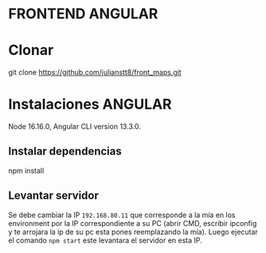 # FRONTEND ANGULAR

# Clonar

git clone https://github.com/julianstt8/front_maps.git

# Instalaciones ANGULAR

Node 16.16.0,
Angular CLI version 13.3.0.

## Instalar dependencias

npm install

## Levantar servidor

Se debe cambiar la IP `192.168.80.11` que corresponde a la mía en los environment por la IP correspondiente a su PC (abrir CMD, escribir ipconfig y te arrojara la ip de su pc esta pones reemplazando la mía).
Luego ejecutar el comando `npm start` este levantara el servidor en esta IP.

